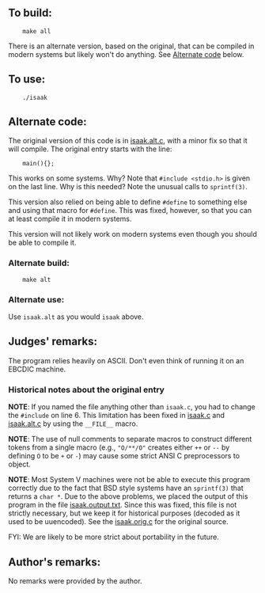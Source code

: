 ## To build:

``` <!---sh-->
    make all
```

There is an alternate version, based on the original, that can be compiled in
modern systems but likely won't do anything. See [Alternate
code](#alternate-code) below.


## To use:

``` <!---sh-->
    ./isaak
```


## Alternate code:

The original version of this code is in
[isaak.alt.c](%%REPO_URL%%/1988/isaak/isaak.alt.c), with a minor fix so that it
will compile. The original entry starts with the line:

``` <!---c-->
    main(){};
```

This works on some systems.  Why?  Note that `#include <stdio.h>` is given on
the last line.  Why is this needed?  Note the unusual calls to `sprintf(3)`.

This version also relied on being able to define `#define` to something else and
using that macro for `#define`. This was fixed, however, so that you can at
least compile it in modern systems.

This version will not likely work on modern systems even though you should be
able to compile it.


### Alternate build:

``` <!---sh-->
    make alt
```


### Alternate use:

Use `isaak.alt` as you would `isaak` above.


## Judges' remarks:

The program relies heavily on ASCII.  Don't even think of running it on
an EBCDIC machine.


### Historical notes about the original entry

**NOTE**: If you named the file anything other than `isaak.c`, you had to
change the `#include` on line 6. This limitation has been fixed in
[isaak.c](%%REPO_URL%%/1988/isaak/isaak.c) and
[isaak.alt.c](%%REPO_URL%%/1988/isaak/isaak.alt.c) by using the `__FILE__` macro.

**NOTE**: The use of null comments to separate macros to construct different tokens
from a single macro (e.g., `"O/**/O"` creates either `++` or `--` by defining
`O` to be `+` or `-`) may cause some strict ANSI C preprocessors to object.

**NOTE**: Most System V machines were not be able to execute this program correctly
due to the fact that BSD style systems have an `sprintf(3)` that returns a `char
*`.  Due to the above problems, we placed the output of this program in the
file [isaak.output.txt](isaak.output.txt). Since this was fixed, this file is
not strictly necessary, but we keep it for historical purposes (decoded as it
used to be uuencoded). See the
[isaak.orig.c](%%REPO_URL%%/1988/isaak/isaak.orig.c) for the original source.

FYI: We are likely to be more strict about portability in the future.


## Author's remarks:

No remarks were provided by the author.


<!--

    Copyright © 1984-2024 by Landon Curt Noll. All Rights Reserved.

    You are free to share and adapt this file under the terms of this license:

        Creative Commons Attribution-ShareAlike 4.0 International (CC BY-SA 4.0)

    For more information, see:

        https://creativecommons.org/licenses/by-sa/4.0/

-->
